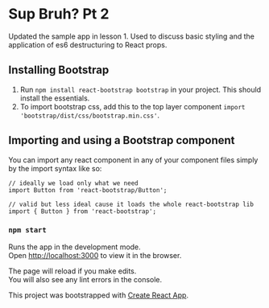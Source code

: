 # Sup Bruh? Pt 2

Updated the sample app in lesson 1. Used to discuss basic styling and the application of es6 destructuring to React props.

## Installing Bootstrap

1. Run `npm install react-bootstrap bootstrap` in your project. This should install the essentials.
2. To import bootstrap css, add this to the top layer component `import 'bootstrap/dist/css/bootstrap.min.css'`.

## Importing and using a Bootstrap component

You can import any react component in any of your component files simply by the import syntax like so:

```
// ideally we load only what we need
import Button from 'react-bootstrap/Button';

// valid but less ideal cause it loads the whole react-bootstrap lib
import { Button } from 'react-bootstrap';
```

### `npm start`

Runs the app in the development mode.<br />
Open [http://localhost:3000](http://localhost:3000) to view it in the browser.

The page will reload if you make edits.<br />
You will also see any lint errors in the console.

This project was bootstrapped with [Create React App](https://github.com/facebook/create-react-app).
